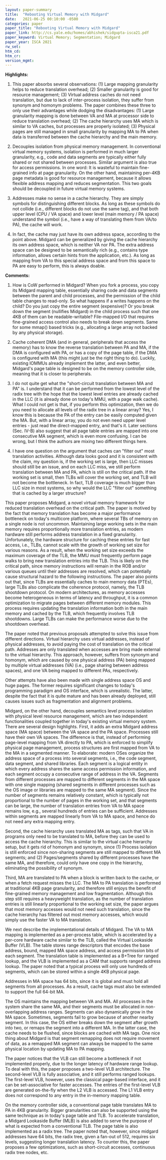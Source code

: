 ```yaml
---
layout: paper-summary
title:  "Rebooting Virtual Memory with Midgard"
date:   2021-06-25 00:10:00 -0500
categories: paper
paper_title: "Rebooting Virtual Memory with Midgard"
paper_link: http://cs.yale.edu/homes/abhishek/sidgupta-isca21.pdf
paper_keyword: Virtual Memory; Segmentation; Midgard
paper_year: ISCA 2021
rw_set:
htm_cd:
htm_cr:
version_mgmt:
---
```


**Highlights:**

1. This paper absorbs several observations: (1) Large mapping granularity helps to reduce translation overhead;
   (2) Smaller granularity is good for resource management; (3) Virtual address caches do not need translation,
   but due to lack of inter-process isolation, they suffer from synonym and homonym problems.
   The paper combines these three to only use their advantages while dodging the disadvantages: (1) Large granularity
   mapping is done between VA and MA at processor side to reduce translation overhead; (2) The cache hierarchy uses
   MA which is similar to VA caches, but processes are properly isolated; 
   (3) Physical pages are still managed in small granularity by mapping MA to PA when data is transferred between the
   cache hierarchy and the main memory.

2. Decouples isolation from physical memory management. In conventional virtual memory systems, isolation is performed
   in much larger granularity, e.g., code and data segments are typically either fully shared or not shared between 
   processes. Similar argument is also true for access permissions. In one word: It is wasteful to maintain fine-grained
   info at page granularity.
   On the other hand, maintaining per-4KB page metadata is good for resource management, because it allows flexible 
   address mapping and reduces segmentation.
   This two goals should be decoupled in future virtual memory systems.

3. Addresses make no sense in a cache hierarchy. They are simply symbols for distinguishing different blocks.
   As long as these symbols do not collide (i.e., different blocks do not use the same tag), and that both upper
   level (CPU / VA space) and lower level (main memory / PA space) understand the symbol (i.e., have a way of 
   translating them from VA/to PA), the cache will work.
   
4. In fact, the cache may just have its own address space, according to the point above. 
   Midgard can be generalized by giving the cache hierarchy its own address space, which is neither VA nor PA.
   The extra address space can be designed to be semantically rich (e.g., contains type information, allows certain
   hints from the application, etc.). As long as mapping from VA to this special address space and from this
   space to PA are easy to perform, this is always doable.

**Comments:**

1. How is CoW performed in Midgard? When you fork a process, you copy its Midgard mapping table, essentially
   sharing code and data segments between the parent and child processes, and the permission of the child table
   changes to read-only.
   So what happens if a writes happens on the child?
   Do you just copy the entire segment (expensive)? Or you break down the segment (nullifies Midgard) in the
   child process such that one 4KB of them can be readable-writable?
   File-mapped I/O that requires fine-grained access control also needs to break down segments.
   Same for some mmap() based tricks (e.g., allocating a large array not backed by any physical storage).

2. Cache coherent DMA (and in general, peripherals that access the memory) has to know the reverse translation
   between PA and MA, if the DMA is configured with PA, or has a copy of the page table, if the DMA is configured
   with MA (this might just be the right thing to do). 
   Luckily, existing IOMMUs already implement the latter, and even better, Midgard's page table is designed to be
   on the memory controller side, meaning that it is closer to peripherals.

3. I do not quite get what the "short-circuit translation between MA and PA" is. I understand that it can be performed
   from the lowest level of the radix tree with the hope that the lowest level entries are already cached in the LLC
   (it is already done on today's MMU, with a page walk cache).
   What I could not get is that, if you perform this optimization, then we do you need to allocate all levels of 
   the radix tree in a linear array? 
   Yes, I know this is because the PA of the entry can be easily computed given the MA. But, with a linear array,
   you do not even need upper level entries - just read the direct-mapped entry, and that's it.
   Later sections (Sec. IV-B) also suggest that all page table entries are mapped into one consecutive MA segment, 
   which is even more confusing.
   I can be wrong, but I think the authors are mixing two different things here.

4. I have one question on the argument that caches can "filter out" most translation activities. 
   Although data looks good and it is consistent with the claim, my question is, if the working set is large,
   then LLC misses should still be an issue, and on each LLC miss, we still perform translation between MA and PA,
   which is still on the critical path.
   If the working set is small, then TLBs will cover the working set, and TLB will not become the bottleneck.
   In fact, TLB coverage is much bigger than LLC size in most systems, so why would the LLC "filter out" something
   that is cached by a larger structure?

This paper proposes Midgard, a novel virtual memory framework for reduced translation overhead on the critical path.
The paper is motived by the fact that memory translation has become a major performance bottleneck on today's multicore
platform, where several TBs of memory on a single node is not uncommon.
Maintaining large working sets in the main memory requires proportionally more translation entries, as modern hardware 
still performs address translation in a fixed granularity.
Unfortunately, the hardware structure for caching these entries for fast access, i.e., TLBs, cannot scale with the 
growth of working set size for various reasons. As a result, when the working set size exceeds the maximum coverage 
of the TLB, the MMU must frequently perform page walks to bring new translation entries into the TLB.
This is likely on the critical path, since memory instructions will remain in the ROB and/or various queues until
their addresses are resolved, which can potentially cause structural hazard to the following instructions. 
The paper also points out that, since TLBs are essentially caches to main memory data (PTEs), large TLBs also complicate
the coherence protocol, namely, the TLB shootdown protocol.
On modern architectures, as memory accesses become heterogeneous in terms of latency and throughput, 
it is a common optimization to migrate pages between different memory modules. This process requires updating the 
translation information both in the main memory and cached by the TLB, which frequently involves TLB shootdowns.
Large TLBs can make the performance worse due to the shootdown overhead.

The paper noted that previous proposals attempted to solve this issue from different directions. 
Virtual hierarchy uses virtual addresses, instead of physical addresses, to avoid paying the cost of translation
on the critical path. Addresses are only translated when accesses are bring made external to the virtual hierarchy.
This approach, however, suffers from synonym and homonym, which are caused by one physical address (PA) being mapped
by multiple virtual addresses (VA) (i.e., page sharing between address spaces), and one VA being mapped to different 
PAs, respectively.

Other attempts have also been made with single address space OS and huge pages. The former requires significant
changes to today's programming paradigm and OS interface, which is unrealistic. The latter, despite the fact that
it is quite mature and has been already deployed, still causes issues such as fragmentation and alignment problems.

Midgard, on the other hand, decouples semantics level process isolation with physical level resource management,
which are two independent functionalities coupled together in today's existing virtual memory system. 
There are several design highlights.
First, it adds an extra Midgard address space (MA space) between the VA space and the PA space.
Processes still have their own VA spaces. The difference is that, instead of performing page-level mapping from VA
directly to PA, which is enforced to simplify physical page management, process structures are first mapped from VA
to the MA in a segmented manner. To elaborate: modern OSes organize the address space of a process into several 
segments, i.e., the code segment, data segment, and shared libraries. Each segment is a logical entity in which every
address shares the same access permission information, and each segment occupy a consecutive range of address in the VA.
Segments from different processes are mapped to different segments in the MA space with one single mapping 
(shared segments in different processes such as the OS image or libraries are mapped to the same MA segment).
Since the number of segments remains relatively constant, which is typically not proportional to the number of pages in 
the working set, and that segments can be large, the number of translation entries from VA to MA space remains low,
e.g., several hundreds of entries can be sufficient.
Addresses within segments are mapped linearly from VA to MA space, and hence do not need any extra mapping entry.

Second, the cache hierarchy uses translated MA as tags, such that VA in programs only need to be 
translated to MA, before they can be used to access the cache hierarchy. This is similar to the virtual cache hierarchy
setup, but it gets rid of homonym and synonym, since (1) Process isolation is still enforced since non-sharing segments
are still mapped to different MA segments; and (2) Pages/segments shared by different processes have the same MA,
and therefore, could only have one copy in the hierarchy, eliminating the possibility of synonym.

Third, MA are translated to PA when a block is written back to the cache, or when a fetch request misses the LLC.
The MA to PA translation is performed at traditional 4KB page granularity, and therefore still enjoys the benefit
of fine-grained memory management and low fragmentation.
Although this step still requires a heavyweight translation, as the number of translation entries is still linearly
proportional to the working set size, the paper argues that most memory accesses would not need such translation,
since the cache hierarchy has filtered out most memory accesses, which would simply use the faster VA to MA translation.

We next describe the implementational details of Midgard.
The VA to MA mapping is implemented as a per-process table, which is accelerated by a per-core hardware cache
similar to the TLB, called the Virtual Lookaside Buffer (VLB). 
The table stores range descriptors that encodes the base address, bound, mapped MA space address, and access permission 
bits of each segment. 
The translation table is implemented as a B+Tree for ranged lookup, and the VLB is implemented as a CAM that supports
ranged address lookup. The paper noted that a typical process will only use hundreds of segments, which can be stored
within a single 4KB physical page.

Addresses in MA space has 64 bits, since it is global and must hold all segments from all processes. As a result,
cache tags must also be extended to support the full 64-bit MA. 

The OS maintains the mapping between VA and MA. 
All processes in the system share the same MA, and their segments must be allocated in non-overlapping address ranges.
Segments can also dynamically grow in the MA space. Sometimes, segments fail to grow because of another nearby segment.
In this case, the OS either breaks down the segment after growth into two, or remaps the segment into a different
MA. In the latter case, the cache needs to be flushed, since blocks are cached with MA tags.
One nice thing about Midgard is that segment remapping does not require movement of data, as a remapped MA segment
can always be mapped to the same physical location by updating MA to PA mapping.

The paper notices that the VLB can still become a bottleneck if not implemented properly, due to the longer latency
of hardware range lookup. To deal with this, the paper proposes a two-level VLB architecture.
The second-level VLB is fully associative, and it still performs ranged lookups. The first-level VLB, however,
uses the classical page-based interface, and it can be set-associative for faster accesses.
The entries of the first-level VLB are generated on-the-fly when the L2 VLB is accessed. The L1 VLB entry does not 
correspond to any entry in the in-memory mapping table.

On the memory controller side, a conventional page table translates MA to PA in 4KB granularity. Bigger granularities 
can also be supported using the same technique as in today's page table and TLB. To accelerate translation, a
Midgard Lookaside Buffer (MLB) is also added to serve the purpose of what is expected from a conventional TLB.
The page table is also implemented as a radix tree. The paper noted that, however, since midgard addresses have
64 bits, the radix tree, given a fan-out of 512, requires six levels, suggesting longer translation latency.
To counter this, the paper proposes a few optimizations, such as short-circuit accesses, continuous radix tree
nodes, etc.
